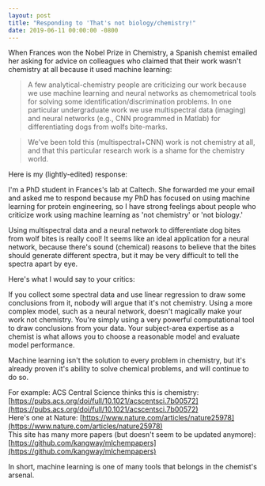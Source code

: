 ```yaml
---
layout: post
title: "Responding to 'That's not biology/chemistry!"
date: 2019-06-11 00:00:00 -0800
---
```


When Frances won the Nobel Prize in Chemistry, a Spanish chemist emailed her asking for advice on colleagues who claimed that their work wasn't chemistry at all because it used machine learning: 

> A few analytical-chemistry people are criticizing our work because we use machine learning and neural networks as chemometrical tools for solving some identification/discrimination problems. In one particular undergraduate work we use multispectral data (imaging) and neural networks (e.g., CNN programmed in Matlab) for differentiating dogs from wolfs bite-marks.

> We've been told this (multispectral+CNN) work is not chemistry at all, and that this particular research work is a shame for the chemistry world.

Here is my (lightly-edited) response:
 
I'm a PhD student in Frances's lab at Caltech. She forwarded me your email and asked me to respond because my PhD has focused on using machine learning for protein engineering, so I have strong feelings about people who criticize work using machine learning as 'not chemistry' or 'not biology.'

Using multispectral data and a neural network to differentiate dog bites from wolf bites is really cool! It seems like an ideal application for a neural network, because there's sound (chemical) reasons to believe that the bites should generate different spectra, but it may be very difficult to tell the spectra apart by eye.

Here's what I would say to your critics:

If you collect some spectral data and use linear regression to draw some conclusions from it, nobody will argue that it's not chemistry. Using a more complex model, such as a neural network, doesn't magically make your work not chemistry. You're simply using a very powerful computational tool to draw conclusions from your data. Your subject-area expertise as a chemist is what allows you to choose a reasonable model and evaluate model performance.

Machine learning isn't the solution to every problem in chemistry, but it's already proven it's ability to solve chemical problems, and will continue to do so.

For example:
ACS Central Science thinks this is chemistry: [https://pubs.acs.org/doi/full/10.1021/acscentsci.7b00572](https://pubs.acs.org/doi/full/10.1021/acscentsci.7b00572)   
Here's one at Nature: [https://www.nature.com/articles/nature25978](https://www.nature.com/articles/nature25978)  
This site has many more papers (but doesn't seem to be updated anymore): [https://github.com/kangway/mlchempapers](https://github.com/kangway/mlchempapers)

In short, machine learning is one of many tools that belongs in the chemist's arsenal.